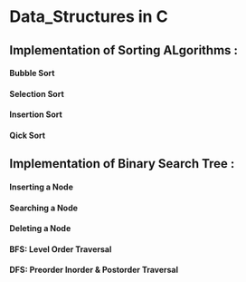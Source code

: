 # Data_Structures in C

## Implementation of Sorting ALgorithms : 
#### Bubble Sort
#### Selection Sort
#### Insertion Sort
#### Qick Sort

## Implementation of Binary Search Tree :
#### Inserting a Node
#### Searching a Node
#### Deleting a Node
#### BFS: Level Order Traversal
#### DFS: Preorder Inorder & Postorder Traversal 
